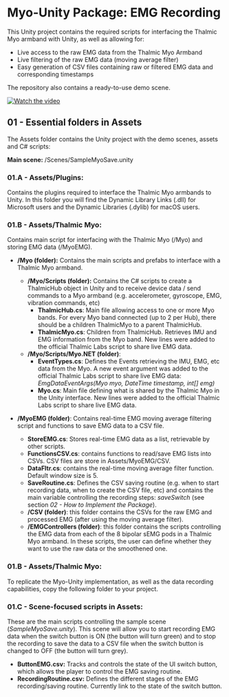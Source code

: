 # Myo-Unity Package: EMG Recording
This Unity project contains the required scripts for interfacing the Thalmic Myo armband with Unity, as well as allowing for:
- Live access to the raw EMG data from the Thalmic Myo Armband
- Live filtering of the raw EMG data (moving average filter)
- Easy generation of CSV files containing raw or filtered EMG data and corresponding timestamps

The repository also contains a ready-to-use demo scene.

[![Watch the video](https://github.com/pili-zhangqiu/MyoSaveRoutine/blob/main/img/UnityScene.png)](https://vimeo.com/563161873)

## 01 - Essential folders in Assets
The Assets folder contains the Unity project with the demo scenes, assets and C# scripts:

**Main scene:** /Scenes/SampleMyoSave.unity

### 01.A - Assets/Plugins:
Contains the plugins required to interface the Thalmic Myo armbands to Unity. In this folder you will find the Dynamic Library Links (.dll) for Microsoft users and the Dynamic Libraries (.dylib) for macOS users.

### 01.B - Assets/Thalmic Myo:
Contains main script for interfacing with the Thalmic Myo (/Myo) and storing EMG data (/MyoEMG).
- **/Myo (folder):** Contains the main scripts and prefabs to interface with a Thalmic Myo armband.
  - **/Myo/Scripts (folder):** Contains the C# scripts to create a ThalmicHub object in Unity and to receive device data / send commands to a Myo armband (e.g. accelerometer, gyroscope, EMG, vibration commands, etc)
    - **ThalmicHub.cs**: Main file allowing access to one or more Myo bands. For every Myo band connected (up to 2 per Hub), there should be a children ThalmicMyo to a parent ThalmicHub.
    - **ThalmicMyo.cs**: Children from ThalmicHub. Retrieves IMU and EMG information from the Myo band. New lines were added to the official Thalmic Labs script to share live EMG data.
  - **/Myo/Scripts/Myo.NET (folder)**: 
    - **EventTypes.cs**: Defines the Events retrieving the IMU, EMG, etc data from the Myo. A new event argument was added to the official Thalmic Labs script to share live EMG data: *EmgDataEventArgs(Myo myo, DateTime timestamp, int[] emg)* 
    - **Myo.cs**: Main file defining what is shared by the Thalmic Myo in the Unity interface. New lines were added to the official Thalmic Labs script to share live EMG data.

- **/MyoEMG (folder)**:
  Contains real-time EMG moving average filtering script and functions to save EMG data to a CSV file.
  - **StoreEMG.cs**: Stores real-time EMG data as a list, retrievable by other scripts.
  - **FunctionsCSV.cs**: contains functions to read/save EMG lists into CSVs. CSV files are store in Assets/MyoEMG/CSV.
  - **DataFltr.cs**: contains the real-time moving average filter function. Default window size is 5.
  - **SaveRoutine.cs**: Defines the CSV saving routine (e.g. when to start recording data, when to create the CSV file, etc) and contains the main variable controlling the recording steps: *saveSwitch* (see section *02 - How to Implement the Package*).
  - **/CSV (folder)**: this folder contains the CSVs for the raw EMG and processed EMG (after using the moving average filter).
  - **/EMGControllers (folder)**: this folder contains the scripts controlling the EMG data from each of the 8 bipolar sEMG pods in a Thalmic Myo armband. In these scripts, the user can define whether they want to use the raw data or the smoothened one.

### 01.B - Assets/Thalmic Myo:
To replicate the Myo-Unity implementation, as well as the data recording capabilities, copy the following folder to your project. 
  
### 01.C - Scene-focused scripts in Assets:
These are the main scripts controlling the sample scene (*SampleMyoSave.unity*). This scene will allow you to start recording EMG data when the switch button is ON (the button will turn green) and to stop the recording to save the data to a CSV file when the switch button is changed to OFF (the button will turn grey).
- **ButtonEMG.csv:** Tracks and controls the state of the UI switch button, which allows the player to control the EMG saving routine.
- **RecordingRoutine.csv:** Defines the different stages of the EMG recording/saving routine. Currently link to the state of the switch button.



